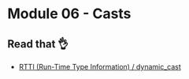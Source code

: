 # Module 06 - Casts

## Read that 👌

- [RTTI (Run-Time Type Information) / dynamic_cast](https://www.geeksforgeeks.org/rtti-run-time-type-information-in-cpp/)
